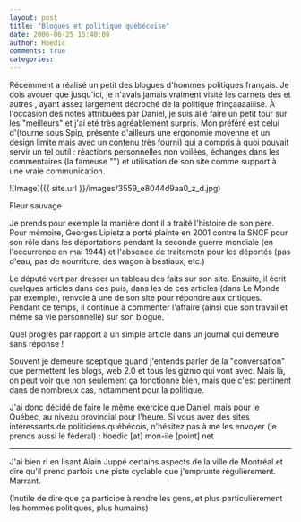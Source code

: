 ```yaml
---
layout: post
title: "Blogues et politique québécoise"
date: 2006-06-25 15:40:09
author: Hoedic
comments: true
categories: 
---
```



Récemment  a réalisé un petit  des blogues d'hommes politiques français. Je dois avouer que jusqu'ici, je n'avais jamais vraiment visité les carnets des  et autres , ayant assez largement décroché de la politique frinçaaaaiiise. À l'occasion des notes attribuées par Daniel, je suis allé faire un petit tour sur les "meilleurs" et j'ai été très agréablement surpris. Mon préféré est celui d'(tourne sous Spip, présente d'ailleurs une ergonomie moyenne et un design limite mais avec un contenu très fourni) qui a compris à quoi pouvait servir un tel outil : réactions personnelles non voilées, échanges dans les commentaires (la fameuse "") et utilisation de son site comme support à une vraie communication.

![Image]({{ site.url }}/images/3559_e8044d9aa0_z_d.jpg)
<div class="photoattrib">Fleur sauvage</div>


Je prends pour exemple la manière dont il a traité l'histoire de son père. Pour mémoire, Georges Lipietz a porté plainte en 2001 contre la SNCF pour son rôle dans les déportations pendant la seconde guerre mondiale (en l'occurrence en mai 1944) et l'absence de traitemetn pour les déportés (pas d'eau, pas de nourriture, des wagon à bestiaux, etc.)

Le député vert  par dresser un tableau des faits sur son site. Ensuite, il écrit quelques articles dans des  puis, dans les  de ces articles (dans Le Monde par exemple), renvoie à une  de son site pour répondre aux critiques. Pendant ce temps, il continue à commenter l'affaire (ainsi que son travail et même sa vie personnelle) sur son blogue.

Quel progrès par rapport à un simple article dans un journal qui demeure sans réponse !

Souvent je demeure sceptique quand j'entends parler de la "conversation" que permettent les blogs, web 2.0 et tous les gizmo qui vont avec. Mais là, on peut voir que non seulement ça fonctionne bien, mais que c'est pertinent dans de nombreux cas, notamment pour la politique.

J'ai donc décidé de faire le même exercice que Daniel, mais pour le Québec, au niveau provincial pour l'heure. Si vous avez des sites intéressants de politiciens québécois, n'hésitez pas à me les envoyer (je prends aussi le fédéral) : hoedic [at] mon-ile [point] net

***

J'ai bien ri en lisant Alain Juppé  certains aspects de la ville de Montréal et dire qu'il prend parfois une piste cyclable que j'emprunte régulièrement. Marrant.

(Inutile de dire que ça participe à rendre les gens, et plus particulièrement les hommes politiques, plus humains)